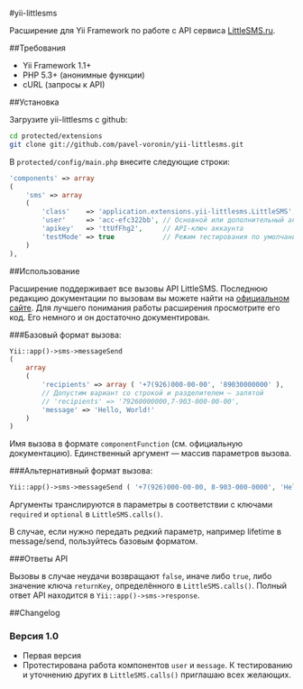 #yii-littlesms

Расширение для Yii Framework по работе с API сервиса [LittleSMS.ru].

##Требования

- Yii Framework 1.1+
- PHP 5.3+ (анонимные функции)
- cURL (запросы к API)

##Установка

Загрузите yii-littlesms с github:

```bash
cd protected/extensions
git clone git://github.com/pavel-voronin/yii-littlesms.git
```

В ```protected/config/main.php``` внесите следующие строки:

```php
'components' => array
(
    'sms' => array
    (
        'class'    => 'application.extensions.yii-littlesms.LittleSMS',
        'user'     => 'acc-efc322bb', // Основной или дополнительный аккаунт
        'apikey'   => 'ttUfFhg2',     // API-ключ аккаунта
        'testMode' => true            // Режим тестирования по умолчанию выключен, будьте внимательны
    )
),
```

##Использование

Расширение поддерживает все вызовы API LittleSMS. Последнюю редакцию документации по вызовам вы можете найти на [официальном сайте][1]. Для лучшего понимания работы расширения просмотрите его код. Его немного и он достаточно документирован.

###Базовый формат вызова:

```php
Yii::app()->sms->messageSend
(
    array
    (
        'recipients' => array ( '+7(926)000-00-00', '89030000000' ),
        // Допустим вариант со строкой и разделителем — запятой
        // 'recipients' => '79260000000,7-903-000-00-00',
        'message' => 'Hello, World!'
    )
)
```

Имя вызова в формате ```componentFunction``` (см. официальную документацию). Единственный аргумент — массив параметров вызова.

###Альтернативный формат вызова:

```php
Yii::app()->sms->messageSend ( '+7(926)000-00-00, 8-903-000-0000', 'Hello, World!', 'Santa Claus' );
```

Аргументы транслируются в параметры в соответствии с ключами ```required``` и ```optional``` в ```LittleSMS.calls()```.

В случае, если нужно передать редкий параметр, например lifetime в message/send, пользуйтесь базовым форматом.

###Ответы API

Вызовы в случае неудачи возвращают ```false```, иначе либо ```true```, либо значение ключа ```returnKey```, определённого в ```LittleSMS.calls()```. Полный ответ API находится в ```Yii::app()->sms->response```.

##Changelog

### Версия 1.0

- Первая версия
- Протестирована работа компонентов ```user``` и ```message```. К тестированию и уточнению других в ```LittleSMS.calls()``` приглашаю всех желающих. 

[LittleSMS.ru]: http://littlesms.ru
[1]: http://littlesms.ru/doc
